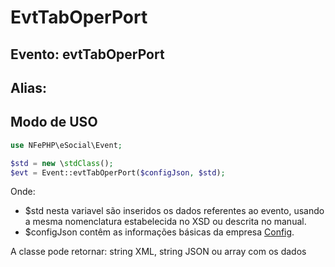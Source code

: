 # EvtTabOperPort

## Evento: evtTabOperPort

## Alias: 


## Modo de USO

```php
use NFePHP\eSocial\Event;

$std = new \stdClass();
$evt = Event::evtTabOperPort($configJson, $std);
```

Onde:
- $std nesta variavel são inseridos os dados referentes ao evento, usando a mesma nomenclatura estabelecida no XSD ou descrita no manual.
- $configJson contêm as informações básicas da empresa [Config](Config.md).

A classe pode retornar: string XML, string JSON ou array com os dados
